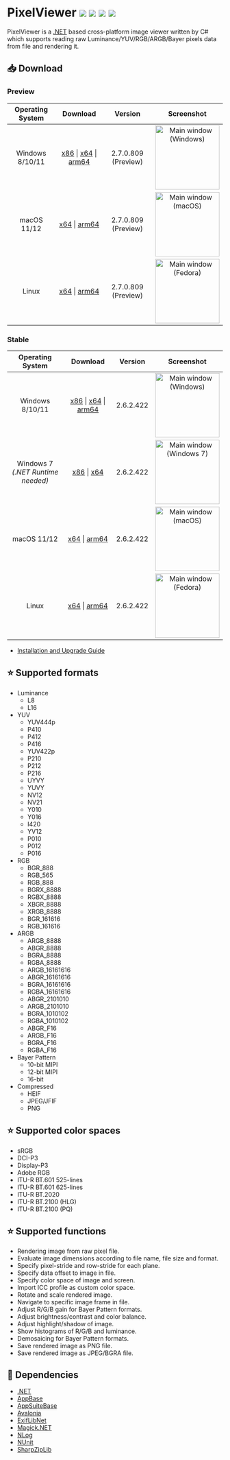 # PixelViewer [![](https://img.shields.io/github/release-date-pre/carina-studio/PixelViewer?style=flat)](https://github.com/carina-studio/PixelViewer/releases/tag/2.0.3.325) ![](https://img.shields.io/github/downloads/carina-studio/PixelViewer/total) [![](https://img.shields.io/github/last-commit/carina-studio/PixelViewer?style=flat)](https://github.com/carina-studio/PixelViewer/commits/master) [![](https://img.shields.io/github/license/carina-studio/PixelViewer?style=flat)](https://github.com/carina-studio/PixelViewer/blob/master/LICENSE.md)

PixelViewer is a [.NET](https://dotnet.microsoft.com/) based cross-platform image viewer written by C# which supports reading raw Luminance/YUV/RGB/ARGB/Bayer pixels data from file and rendering it.

## 📥 Download

### Preview
Operating System                      | Download | Version | Screenshot
:------------------------------------:|:--------:|:-------:|:----------:
Windows 8/10/11                       |[x86](https://github.com/carina-studio/PixelViewer/releases/download/2.7.0.809/PixelViewer-2.7.0.809-win-x86.zip) &#124; [x64](https://github.com/carina-studio/PixelViewer/releases/download/2.7.0.809/PixelViewer-2.7.0.809-win-x64.zip) &#124; [arm64](https://github.com/carina-studio/PixelViewer/releases/download/2.7.0.809/PixelViewer-2.7.0.809-win-arm64.zip)|2.7.0.809 (Preview)|[<img src="https://carinastudio.azurewebsites.net/PixelViewer/Screenshots/MainWindow_Windows_Preview_Thumb.png" alt="Main window (Windows)" width="150"/>](https://carinastudio.azurewebsites.net/PixelViewer/Screenshots/MainWindow_Windows_Preview.png)
macOS 11/12                           |[x64](https://github.com/carina-studio/PixelViewer/releases/download/2.7.0.809/PixelViewer-2.7.0.809-osx-x64.zip) &#124; [arm64](https://github.com/carina-studio/PixelViewer/releases/download/2.7.0.809/PixelViewer-2.7.0.809-osx-arm64.zip)|2.7.0.809 (Preview)|[<img src="https://carinastudio.azurewebsites.net/PixelViewer/Screenshots/MainWindow_macOS_Preview_Thumb.png" alt="Main window (macOS)" width="150"/>](https://carinastudio.azurewebsites.net/PixelViewer/Screenshots/MainWindow_macOS_Preview.png)
Linux                                 |[x64](https://github.com/carina-studio/PixelViewer/releases/download/2.7.0.809/PixelViewer-2.7.0.809-linux-x64.zip) &#124; [arm64](https://github.com/carina-studio/PixelViewer/releases/download/2.7.0.809/PixelViewer-2.7.0.809-linux-arm64.zip)|2.7.0.809 (Preview)|[<img src="https://carinastudio.azurewebsites.net/PixelViewer/Screenshots/MainWindow_Fedora_Preview_Thumb.png" alt="Main window (Fedora)" width="150"/>](https://carinastudio.azurewebsites.net/PixelViewer/Screenshots/MainWindow_Fedora_Preview.png)

### Stable
Operating System                      | Download | Version | Screenshot
:------------------------------------:|:--------:|:-------:|:----------:
Windows 8/10/11                       |[x86](https://github.com/carina-studio/PixelViewer/releases/download/2.6.2.422/PixelViewer-2.6.2.422-win-x86.zip) &#124; [x64](https://github.com/carina-studio/PixelViewer/releases/download/2.6.2.422/PixelViewer-2.6.2.422-win-x64.zip) &#124; [arm64](https://github.com/carina-studio/PixelViewer/releases/download/2.6.2.422/PixelViewer-2.6.2.422-win-arm64.zip)|2.6.2.422|[<img src="https://carinastudio.azurewebsites.net/PixelViewer/Screenshots/MainWindow_Windows_Thumb.png" alt="Main window (Windows)" width="150"/>](https://carinastudio.azurewebsites.net/PixelViewer/Screenshots/MainWindow_Windows.png)
Windows 7<br/>*(.NET Runtime needed)* |[x86](https://github.com/carina-studio/PixelViewer/releases/download/2.6.2.422/PixelViewer-2.6.2.422-win-x86-fx-dependent.zip) &#124; [x64](https://github.com/carina-studio/PixelViewer/releases/download/2.6.2.422/PixelViewer-2.6.2.422-win-x64-fx-dependent.zip)|2.6.2.422|[<img src="https://carinastudio.azurewebsites.net/PixelViewer/Screenshots/MainWindow_Windows7_Thumb.png" alt="Main window (Windows 7)" width="150"/>](https://carinastudio.azurewebsites.net/PixelViewer/Screenshots/MainWindow_Windows7.png)
macOS 11/12                           |[x64](https://github.com/carina-studio/PixelViewer/releases/download/2.6.2.422/PixelViewer-2.6.2.422-osx-x64.zip) &#124; [arm64](https://github.com/carina-studio/PixelViewer/releases/download/2.6.2.422/PixelViewer-2.6.2.422-osx-arm64.zip)|2.6.2.422|[<img src="https://carinastudio.azurewebsites.net/PixelViewer/Screenshots/MainWindow_macOS_Thumb.png" alt="Main window (macOS)" width="150"/>](https://carinastudio.azurewebsites.net/PixelViewer/Screenshots/MainWindow_macOS.png)
Linux                                 |[x64](https://github.com/carina-studio/PixelViewer/releases/download/2.6.2.422/PixelViewer-2.6.2.422-linux-x64.zip) &#124; [arm64](https://github.com/carina-studio/PixelViewer/releases/download/2.6.2.422/PixelViewer-2.6.2.422-linux-arm64.zip)|2.6.2.422|[<img src="https://carinastudio.azurewebsites.net/PixelViewer/Screenshots/MainWindow_Fedora_Thumb.png" alt="Main window (Fedora)" width="150"/>](https://carinastudio.azurewebsites.net/PixelViewer/Screenshots/MainWindow_Fedora.png)

- [Installation and Upgrade Guide](https://carinastudio.azurewebsites.net/PixelViewer/InstallAndUpgrade)

## ⭐ Supported formats
* Luminance
  * L8
  * L16
* YUV
  * YUV444p
  * P410
  * P412
  * P416
  * YUV422p
  * P210
  * P212
  * P216
  * UYVY
  * YUVY
  * NV12
  * NV21
  * Y010
  * Y016
  * I420
  * YV12
  * P010
  * P012
  * P016
* RGB
  * BGR_888
  * RGB_565
  * RGB_888
  * BGRX_8888
  * RGBX_8888
  * XBGR_8888
  * XRGB_8888
  * BGR_161616
  * RGB_161616
* ARGB
  * ARGB_8888
  * ABGR_8888
  * BGRA_8888
  * RGBA_8888
  * ARGB_16161616
  * ABGR_16161616
  * BGRA_16161616
  * RGBA_16161616
  * ABGR_2101010
  * ARGB_2101010
  * BGRA_1010102
  * RGBA_1010102
  * ABGR_F16
  * ARGB_F16
  * BGRA_F16
  * RGBA_F16
* Bayer Pattern
  * 10-bit MIPI
  * 12-bit MIPI
  * 16-bit
* Compressed
  * HEIF
  * JPEG/JFIF
  * PNG
  
## ⭐ Supported color spaces
* sRGB
* DCI-P3
* Display-P3
* Adobe RGB
* ITU-R BT.601 525-lines
* ITU-R BT.601 625-lines
* ITU-R BT.2020
* ITU-R BT.2100 (HLG)
* ITU-R BT.2100 (PQ)

## ⭐ Supported functions
* Rendering image from raw pixel file.
* Evaluate image dimensions according to file name, file size and format.
* Specify pixel-stride and row-stride for each plane.
* Specify data offset to image in file.
* Specify color space of image and screen.
* Import ICC profile as custom color space.
* Rotate and scale rendered image.
* Navigate to specific image frame in file.
* Adjust R/G/B gain for Bayer Pattern formats.
* Adjust brightness/contrast and color balance.
* Adjust highlight/shadow of image.
* Show histograms of R/G/B and luminance.
* Demosaicing for Bayer Pattern formats.
* Save rendered image as PNG file.
* Save rendered image as JPEG/BGRA file.

## 🤝 Dependencies
* [.NET](https://dotnet.microsoft.com/)
* [AppBase](https://github.com/carina-studio/AppBase)
* [AppSuiteBase](https://github.com/carina-studio/AppSuiteBase)
* [Avalonia](https://github.com/AvaloniaUI/Avalonia)
* [ExifLibNet](https://github.com/oozcitak/exiflibrary)
* [Magick.NET](https://github.com/dlemstra/Magick.NET)
* [NLog](https://github.com/NLog/NLog)
* [NUnit](https://github.com/nunit/nunit)
* [SharpZipLib](https://github.com/icsharpcode/SharpZipLib)
